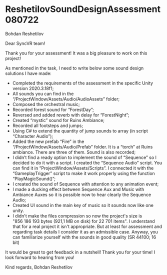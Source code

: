 # ReshetilovSoundDesignAssessment080722
 Bohdan Reshetilov

Dear SyncVR team!

Thank you for your assessment! It was a big pleasure to work on this project!

As mentioned in the task, I need to write below some sound design solutions I have made:

- Completed the requirements of the assessment in the specific Unity version 2020.3.18f1;
- All sounds you can find in the “/ProjectWindow/Assets/Audio/AudioAssets” folder;
- Composed the orchestral music;
- Recorded forest sound for “ForestDay”;
- Reversed and added reverb with delay for “ForestNight”;
- Created “mystic” sound for Ruins Ambiance;
- Recorded all footsteps and jumps;
- Using C# to extend the quantity of jump sounds to array (in script “Character Audio”);
- Added the new prefab “Fire” in the “/ProjectWindow/Assets/Audio/Prefab” folder. It is a “torch” at Ruins ambiance. There are three of them. Sound is also recorded;
- I didn’t find a ready option to implement the sound of “Sequence” so I decided to do it with a script. I created the “Sequence Audio” script. You can find it in “ProjectWindow/Assets/Scripts”. I connected it with the “GameplayTrigger” script to make it work properly using the function “PlayMagicSound()”;
- I created the sound of Sequence with attention to any animation event;
- I made a ducking effect between Sequence Aux and Music with Ambiance Auxes so it is possible now to hear clearly the Sequence Audio;
- Created UI sound in the main key of music so it sounds now like one unity.
- I didn't make the files compression so now the project's size is "856 186 193 bytes (921,1 MB on disk) for 22 701 items". I understand that for a real project it isn't appropriate. But at least for assessment and regarding task details I consider it as an admissible case. Anyway, you can familiarize yourself with the sounds in good quality (SR 44100; 16 bit)

It would be great to get feedback in a nutshell!
Thank you for your time! I look forward to hearing from you! 

Kind regards, 
Bohdan Reshetilov
